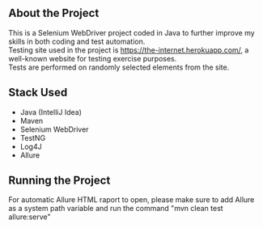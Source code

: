## About the Project
This is a Selenium WebDriver project coded in Java to further improve my skills in both coding and test automation.
</br>
Testing site used in the project is https://the-internet.herokuapp.com/, a well-known website for testing exercise purposes.
</br>
Tests are performed on randomly selected elements from the site.


## Stack Used
- Java (IntelliJ Idea)
- Maven
- Selenium WebDriver
- TestNG
- Log4J
- Allure


## Running the Project
For automatic Allure HTML raport to open, please make sure to add Allure as a system path variable and run the command "mvn clean test allure:serve"
